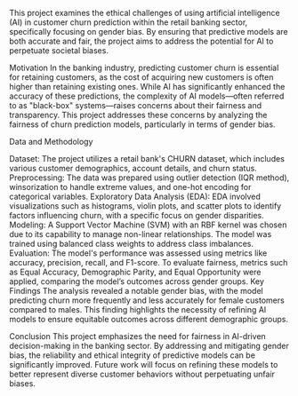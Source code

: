 This project examines the ethical challenges of using artificial intelligence (AI) in customer churn prediction within the retail banking sector, specifically focusing on gender bias. By ensuring that predictive models are both accurate and fair, the project aims to address the potential for AI to perpetuate societal biases.

Motivation
In the banking industry, predicting customer churn is essential for retaining customers, as the cost of acquiring new customers is often higher than retaining existing ones. While AI has significantly enhanced the accuracy of these predictions, the complexity of AI models—often referred to as "black-box" systems—raises concerns about their fairness and transparency. This project addresses these concerns by analyzing the fairness of churn prediction models, particularly in terms of gender bias.

Data and Methodology

Dataset: The project utilizes a retail bank's CHURN dataset, which includes various customer demographics, account details, and churn status.
Preprocessing: The data was prepared using outlier detection (IQR method), winsorization to handle extreme values, and one-hot encoding for categorical variables.
Exploratory Data Analysis (EDA): EDA involved visualizations such as histograms, violin plots, and scatter plots to identify factors influencing churn, with a specific focus on gender disparities.
Modeling: A Support Vector Machine (SVM) with an RBF kernel was chosen due to its capability to manage non-linear relationships. The model was trained using balanced class weights to address class imbalances.
Evaluation: The model's performance was assessed using metrics like accuracy, precision, recall, and F1-score. To evaluate fairness, metrics such as Equal Accuracy, Demographic Parity, and Equal Opportunity were applied, comparing the model’s outcomes across gender groups.
Key Findings
The analysis revealed a notable gender bias, with the model predicting churn more frequently and less accurately for female customers compared to males. This finding highlights the necessity of refining AI models to ensure equitable outcomes across different demographic groups.

Conclusion
This project emphasizes the need for fairness in AI-driven decision-making in the banking sector. By addressing and mitigating gender bias, the reliability and ethical integrity of predictive models can be significantly improved. Future work will focus on refining these models to better represent diverse customer behaviors without perpetuating unfair biases.

